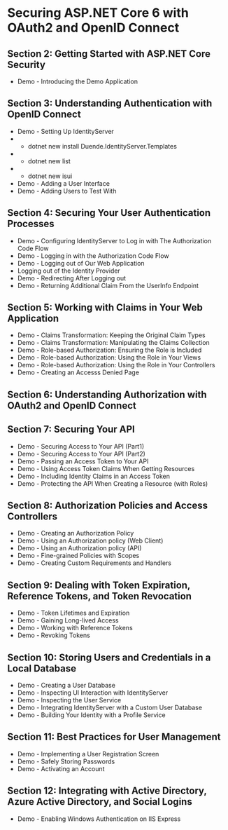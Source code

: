 # Securing ASP.NET Core 6 with OAuth2 and OpenID Connect
## Section 2: Getting Started with ASP.NET Core Security
* Demo - Introducing the Demo Application
## Section 3: Understanding Authentication with OpenID Connect
* Demo - Setting Up IdentityServer
* - dotnet new install Duende.IdentityServer.Templates
* - dotnet new list
* - dotnet new isui
* Demo - Adding a User Interface
* Demo - Adding Users to Test With
## Section 4: Securing Your User Authentication Processes
* Demo - Configuring IdentityServer to Log in with The Authorization Code Flow
* Demo - Logging in with the Authorization Code Flow
* Demo - Logging out of Our Web Application
* Logging out of the Identity Provider
* Demo - Redirecting After Logging out
* Demo - Returning Additional Claim From the UserInfo Endpoint
## Section 5: Working with Claims in Your Web Application
* Demo - Claims Transformation: Keeping the Original Claim Types
* Demo - Claims Transformation: Manipulating the Claims Collection
* Demo - Role-based Authorization: Ensuring the Role is Included
* Demo - Role-based Authorization: Using the Role in Your Views
* Demo - Role-based Authorization: Using the Role in Your Controllers
* Demo - Creating an Accesss Denied Page
## Section 6: Understanding Authorization with OAuth2 and OpenID Connect
## Section 7: Securing Your API
* Demo - Securing Access to Your API (Part1)
* Demo - Securing Access to Your API (Part2)
* Demo - Passing an Access Token to Your API
* Demo - Using Access Token Claims When Getting Resources
* Demo - Including Identity Claims in an Access Token
* Demo - Protecting the API When Creating a Resource (with Roles)
## Section 8: Authorization Policies and Access Controllers
* Demo - Creating an Authorization Policy
* Demo - Using an Authorization policy (Web Client)
* Demo - Using an Authorization policy (API)
* Demo - Fine-grained Policies with Scopes
* Demo - Creating Custom Requirements and Handlers
## Section 9: Dealing with Token Expiration, Reference Tokens, and Token Revocation
* Demo - Token Lifetimes and Expiration
* Demo - Gaining Long-lived Access
* Demo - Working with Reference Tokens
* Demo - Revoking Tokens
## Section 10: Storing Users and Credentials in a Local Database
* Demo - Creating a User Database
* Demo - Inspecting UI Interaction with IdentityServer
* Demo - Inspecting the User Service
* Demo - Integrating IdentityServer with a Custom User Database
* Demo - Building Your Identity with a Profile Service
## Section 11: Best Practices for User Management
* Demo - Implementing a User Registration Screen
* Demo - Safely Storing Passwords
* Demo - Activating an Account
## Section 12: Integrating with Active Directory, Azure Active Directory, and Social Logins
* Demo - Enabling Windows Authentication on IIS Express
